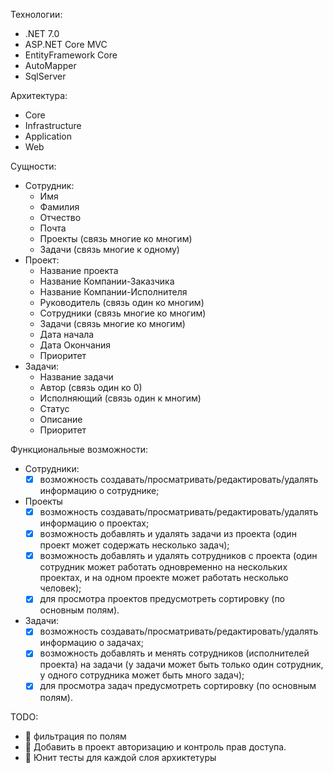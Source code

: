 Технологии:
- .NET 7.0
- ASP.NET Core MVC
- EntityFramework Core
- AutoMapper
- SqlServer

Архитектура:        
- Core              
- Infrastructure    
- Application       
- Web         

Сущности:
- Сотрудник:
  - Имя
  - Фамилия 
  - Отчество 
  - Почта 
  - Проекты (связь многие ко многим)
  - Задачи (связь многие к одному)
- Проект:
  - Название проекта
  - Название Компании-Заказчика
  - Название Компании-Исполнителя
  - Руководитель (связь один ко многим)
  - Сотрудники (связь многие ко многим)
  - Задачи (связь многие ко многим)
  - Дата начала 
  - Дата Окончания 
  - Приоритет 
- Задачи:
  - Название задачи
  - Автор (связь один ко 0)
  - Исполняющий (связь один к многим)
  - Статус
  - Описание
  - Приоритет
 
Функциональные возможности:
- Сотрудники:
  - [X] возможность создавать/просматривать/редактировать/удалять информацию о сотруднике;
- Проекты
  - [X] возможность создавать/просматривать/редактировать/удалять информацию о проектах;
  - [X] возможность добавлять и удалять задачи из проекта (один проект может содержать несколько задач);
  - [X] возможность добавлять и удалять сотрудников c проекта (один сотрудник может работать одновременно на нескольких проектах, и на одном проекте может работать несколько человек);
  - [X] для просмотра проектов предусмотреть сортировку (по основным полям).

- Задачи:
  - [X] возможность создавать/просматривать/редактировать/удалять информацию о задачах;
  - [X] возможность добавлять и менять сотрудников (исполнителей проекта) на задачи (у задачи может быть только один сотрудник, у одного сотрудника может быть много задач);
  - [X] для просмотра задач предусмотреть сортировку (по основным полям).

TODO:
- 🔲 фильтрация по полям
- 🔲 Добавить в проект авторизацию и контроль прав доступа.
- 🔲 Юнит тесты для каждой слоя архиктетуры
